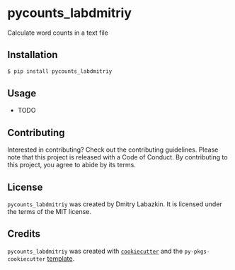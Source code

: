 # pycounts_labdmitriy

Calculate word counts in a text file

## Installation

```bash
$ pip install pycounts_labdmitriy
```

## Usage

- TODO

## Contributing

Interested in contributing? Check out the contributing guidelines. Please note that this project is released with a Code of Conduct. By contributing to this project, you agree to abide by its terms.

## License

`pycounts_labdmitriy` was created by Dmitry Labazkin. It is licensed under the terms of the MIT license.

## Credits

`pycounts_labdmitriy` was created with [`cookiecutter`](https://cookiecutter.readthedocs.io/en/latest/) and the `py-pkgs-cookiecutter` [template](https://github.com/py-pkgs/py-pkgs-cookiecutter).

